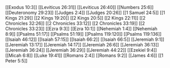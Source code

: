 [[Exodus 10:3]]
[[Leviticus 26:31]]
[[Leviticus 26:40]]
[[Numbers 25:6]]
[[Deuteronomy 29:23]]
[[Judges 2:4]]
[[Judges 20:26]]
[[1 Samuel 24:5]]
[[1 Kings 21:29]]
[[2 Kings 19:20]]
[[2 Kings 20:5]]
[[2 Kings 22:11]]
[[2 Chronicles 32:26]]
[[2 Chronicles 33:12]]
[[2 Chronicles 33:19]]
[[2 Chronicles 33:23]]
[[Ezra 9:3]]
[[Ezra 10:1]]
[[Nehemiah 1:4]]
[[Nehemiah 8:9]]
[[Psalms 51:17]]
[[Psalms 51:19]]
[[Psalms 119:120]]
[[Psalms 119:136]]
[[Isaiah 46:12]]
[[Isaiah 57:15]]
[[Isaiah 66:2]]
[[Isaiah 66:5]]
[[Jeremiah 9:1]]
[[Jeremiah 13:17]]
[[Jeremiah 14:17]]
[[Jeremiah 26:6]]
[[Jeremiah 36:13]]
[[Jeremiah 36:24]]
[[Jeremiah 36:29]]
[[Jeremiah 44:22]]
[[Ezekiel 9:4]]
[[Micah 6:8]]
[[Luke 19:41]]
[[Romans 2:4]]
[[Romans 9:2]]
[[James 4:6]]
[[1 Peter 5:5]]

